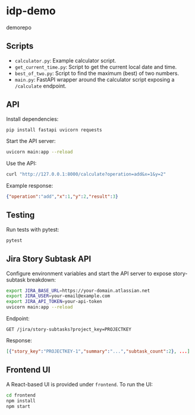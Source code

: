 # idp-demo
demorepo

## Scripts

- `calculator.py`: Example calculator script.
- `get_current_time.py`: Script to get the current local date and time.
- `best_of_two.py`: Script to find the maximum (best) of two numbers.
- `main.py`: FastAPI wrapper around the calculator script exposing a `/calculate` endpoint.

## API

Install dependencies:

```bash
pip install fastapi uvicorn requests
```

Start the API server:

```bash
uvicorn main:app --reload
```

Use the API:

```bash
curl "http://127.0.0.1:8000/calculate?operation=add&x=1&y=2"
```

Example response:

```json
{"operation":"add","x":1,"y":2,"result":3}
```

## Testing

Run tests with pytest:

```bash
pytest
```

## Jira Story Subtask API

Configure environment variables and start the API server to expose story-subtask breakdown:

```bash
export JIRA_BASE_URL=https://your-domain.atlassian.net
export JIRA_USER=your-email@example.com
export JIRA_API_TOKEN=your-api-token
uvicorn main:app --reload
```

Endpoint:

`GET /jira/story-subtasks?project_key=PROJECTKEY`

Response:

```json
[{"story_key":"PROJECTKEY-1","summary":"...","subtask_count":2}, ...]
```

## Frontend UI

A React-based UI is provided under `frontend`. To run the UI:

```bash
cd frontend
npm install
npm start
```
